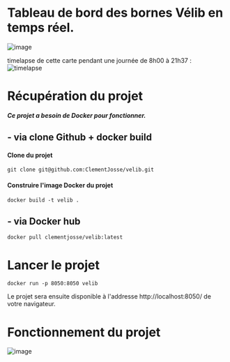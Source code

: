 # Tableau de bord des bornes Vélib en temps réel.
![image](https://github.com/ClementJosse/velib/assets/86595295/b00405ac-379c-405b-90d1-3688a214b3ac)

timelapse de cette carte pendant une journée de 8h00 à 21h37 : 
![timelapse](https://github.com/ClementJosse/velib/blob/main/timelapse.gif)

# Récupération du projet
***Ce projet a besoin de Docker pour fonctionner.***
## - via clone Github + docker build
#### Clone du projet
```
git clone git@github.com:ClementJosse/velib.git
```
#### Construire l'image Docker du projet
```
docker build -t velib .
```

## - via Docker hub
```
docker pull clementjosse/velib:latest
```

# Lancer le projet
```
docker run -p 8050:8050 velib
```
Le projet sera ensuite disponible à l'addresse 
http://localhost:8050/ de votre navigateur.

# Fonctionnement du projet 
![image](https://github.com/ClementJosse/velib/assets/86595295/e916a889-25e4-4d1b-b43b-04c5c54bc382)
